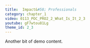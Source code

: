```yaml
---
title:  Impact&#58; Professionals
category: chapter_1
video: 0113_POC_PRO2_2_What_Is_It_2_3
youtube: gF7wtou81Lg
theme_id: 2_3
---
```


Another bit of demo content.
